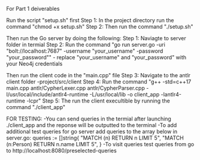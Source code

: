 For Part 1 deiverables

Run the script "setup.sh" first
    Step 1: In the project directory run the command "chmod +x setup.sh"
    Step 2: Then run the command "./setup.sh"

Then run the Go server by doing the following:
    Step 1: Naviagte to server folder in termial
    Step 2: Run the command "go run server.go -uri "bolt://localhost:7687" -username "your_username" -password "your_password""
        - replace "your_username" and "your_password" with your Neo4j credentials

Then run the client code in the "main.cpp" file
    Step 3: Navigate to the antlr client folder
            -project/src/client
    Step 4: Run the command "g++ -std=c++17 main.cpp antlr/CypherLexer.cpp antlr/CypherParser.cpp -I/usr/local/include/antlr4-runtime -L/usr/local/lib -o client_app -lantlr4-runtime -lcpr"
    Step 5: The run the client execultible by running the command "./client_app"

FOR TESTING:
-You can send queries in the termial after launching ./client_app and the reponse will be outputted to the terminal
-To add additional test queries for go server add queries to the array below in server.go:
queries := []string{
		"MATCH (n) RETURN n LIMIT 5",
		"MATCH (n:Person) RETURN n.name LIMIT 5",
	}
-To visit queries test queries from go to http://localhost:8080/preselected-queries


